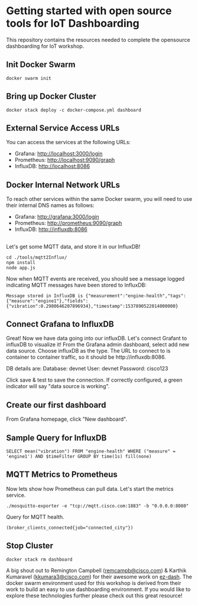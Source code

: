 # Getting started with open source tools for IoT Dashboarding
This repository contains the resources needed to complete the opensource dashboarding for IoT workshop.


## Init Docker Swarm
```
docker swarm init
```

## Bring up Docker Cluster
```
docker stack deploy -c docker-compose.yml dashboard
```

## External Service Access URLs

You can access the services at the following URLs:
- Grafana: [http://localhost:3000/login](http://localhost:3000/login)
- Prometheus: [http://localhost:9090/graph](http://localhost:9090/graph)
- InfluxDB: [http://localhost:8086](http://localhost:8086)

## Docker Internal Network URLs

To reach other services within the same Docker swarm, you will need to use their internal DNS names as follows:
- Grafana: [http://grafana:3000/login](http://grafana:3000/login)
- Prometheus: [http://prometheus:9090/graph](http://prometheus:9090/graph)
- InfluxDB: [http://influxdb:8086](http://influxdb:8086)

##

Let's get some MQTT data, and store it in our InfluxDB!

```
cd ./tools/mqtt2Influx/
npm install
node app.js
```
Now when MQTT events are received, you should see a message logged indicating MQTT messages have been stored to InfluxDB:

```
Message stored in InfluxDB is {"measurement":"engine-health","tags":{"measure":"engine1"},"fields":{"vibration":0.2980646207896934},"timestamp":1537890522014000000}
```

## Connect Grafana to InfluxDB

Great! Now we have data going into our influxDB.  Let's connect Grafant to influxDB to visualize it!  From the Grafana admin dashboard, select add new data source.  Choose influxDB as the type.  The URL to connect to is container to container traffic, so it should be http://influxdb:8086.  

DB details are: 
Database: devnet
User: devnet
Password: cisco123

Click save & test to save the connection.  If correctly configured, a green indicator will say "data source is working".

## Create our first dashboard
From Grafana homepage, click "New dashboard".


## Sample Query for InfluxDB

```
SELECT mean("vibration") FROM "engine-health" WHERE ("measure" = 'engine1') AND $timeFilter GROUP BY time(1s) fill(none)
```

## MQTT Metrics to Prometheus

Now lets show how Prometheus can pull data.  Let's start the metrics service.
```
./mosquitto-exporter -e "tcp://mqtt.cisco.com:1883" -b "0.0.0.0:8080"
```

Query for MQTT health.
```
(broker_clients_connected{job="connected_city"})
```

## Stop Cluster
```
docker stack rm dashboard
```







A big shout out to Remington Campbell (remcampb@cisco.com) & Karthik Kumaravel (kkumara3@cisco.com) for their awesome work on [ez-dash](https://github.com/cisco-ie/ez-dash).  The docker swarm environment used for this workshop is derived from their work to build an easy to use dashboarding environment. If you would like to explore these technologies further please check out this great resource!

